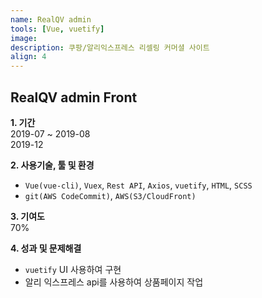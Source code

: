 ```yaml
---
name: RealQV admin
tools: [Vue, vuetify]
image:
description: 쿠팡/알리익스프레스 리셀링 커머셜 사이트
align: 4
---
```


## RealQV admin Front

**1. 기간**   
2019-07 ~ 2019-08  
2019-12   
  
**2. 사용기술, 툴 및 환경**   
- `Vue(vue-cli)`, `Vuex`, `Rest API`, `Axios`, `vuetify`, `HTML`, `SCSS`
- `git(AWS CodeCommit)`, `AWS(S3/CloudFront)`  
  
**3. 기여도**   
70%   
   
**4. 성과 및 문제해결**  
- `vuetify` UI 사용하여 구현
- 알리 익스프레스 api를 사용하여 상품페이지 작업
